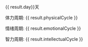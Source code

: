 <!-- <template> -->
  <div>
    <el-date-picker
      v-model="birthDate"
      type="date"
      placeholder="选择出生日期"
      @change="calculateBiorhythm"
      :default-value="new Date(2008, 5, 1)"
    ></el-date-picker>
    <el-date-picker
      v-model="targetDate"
      type="date"
      placeholder="选择目标日期"
      @change="calculateBiorhythm"
      :default-value="new Date()"
    ></el-date-picker>
    <div v-if="result">
      <p>{{ result.day}}天</p>
      <p>体力周期: {{ result.physicalCycle }}</p>
      <p>情绪周期: {{ result.emotionalCycle }}</p>
      <p>智力周期: {{ result.intellectualCycle }}</p>
    </div>
    <div v-show="result" style="width:100%;overflow-x:auto;">
      <div id="chart" style="width: 600px;height:400px;"></div>
    </div>
  </div>
<!-- </template> -->

<script setup>
  import { ref, onMounted, onUnmounted } from 'vue';
  import { ElDatePicker } from 'element-plus';
  import * as echarts from 'echarts';

  const birthDate = ref(null);
  const targetDate = ref(null);
  const result = ref(null);

  const calculateBiorhythm = () => {
    if (!birthDate.value || !targetDate.value) return;

    const X = calculateDaysSinceBirth(birthDate.value, targetDate.value);

    const physicalCycle = calculateCycle(X, 23);
    const emotionalCycle = calculateCycle(X, 28);
    const intellectualCycle = calculateCycle(X, 33);

    result.value = {
      day: X,
      physicalCycle: `第${physicalCycle.cycle + 1}周期第${physicalCycle.day + 1}天/23`,
      emotionalCycle: `第${emotionalCycle.cycle + 1}周期第${emotionalCycle.day + 1}天/28`,
      intellectualCycle: `第${intellectualCycle.cycle + 1}周期第${intellectualCycle.day + 1}天/33`,
    };

    drawChart([physicalCycle, emotionalCycle, intellectualCycle]);
  }
  const calculateDaysSinceBirth = (birthDate, targetDate) => {  
      const birth = new Date(birthDate);  
      const target = new Date(targetDate);  
      const millisecondsPerDay = 24 * 60 * 60 * 1000; // 一天有24小时，每小时60分钟，每分钟60秒，每秒1000毫秒  
      return Math.floor((target - birth) / millisecondsPerDay);  
  };


  const calculateCycle = (X, period) => {
    return {
      cycle: Math.floor(X / period),
      day: X % period,
      period,
      all:X,
    };
  };
  let chart;
  const drawChart = (cycles) => {
    chart = echarts.init(document.getElementById('chart'));

    const option = {
      grid: {
        containLabel: true
      },
      tooltip: {  
        trigger: 'axis',  
        axisPointer: {  
          type: 'cross'  
        }  
      },
      xAxis: {
        type: 'category',
        data: Array.from({length: 30}, (_, i) => {
          const date = new Date(targetDate.value.getTime() + i * 24 * 60 * 60 * 1000);
          return `${date.getMonth() + 1}-${date.getDate()}`;
        })
      },
      yAxis: {
        type: 'value',
        min: -100,
        max: 100
      },
      series: cycles.map((cycle, i) => ({
        data: Array.from({length: 30}, (_, j) => {
          let A = 100;
          let T = cycle.period
          let w = (2 * Math.PI) / T;
          let phi = 0 * w * (2 * Math.PI) * (cycle.day / cycle.period);
          return Math.floor(A*Math.sin(w*(cycle.all+j)) *10)/10
        }),
        type: 'line',
        smooth: true,
        name: ['身体', '情绪', '智力'][i]
      }))
    };

    chart.setOption(option);
  };

  onMounted(() => {
    if (birthDate.value && targetDate.value) {
      calculateBiorhythm();
    }
    // window.addEventListener('resize', () => {
    //   chart.resize();
    // });
  });
  // onUnmounted(() => {
  //   window.removeEventListener('resize', () => {
  //     chart.resize();
  //   });
  // });
</script>
